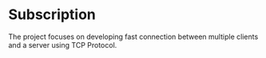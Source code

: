 # Subscription

The project focuses on developing fast connection between multiple clients and a server using TCP Protocol.
